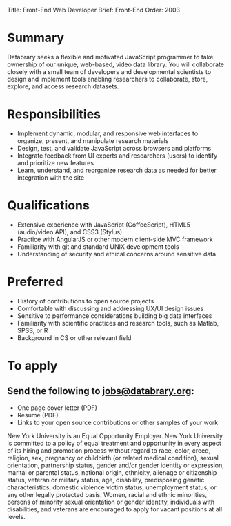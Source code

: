 Title: Front-End Web Developer
Brief: Front-End
Order: 2003

# Summary

Databrary seeks a flexible and motivated JavaScript programmer to take ownership of our unique, web-based, video data library.
You will collaborate closely with a small team of developers and developmental scientists to design and implement tools enabling researchers to collaborate, store, explore, and access research datasets.

# Responsibilities

- Implement dynamic, modular, and responsive web interfaces to organize, present, and manipulate research materials
- Design, test, and validate JavaScript across browsers and platforms
- Integrate feedback from UI experts and researchers (users) to identify and prioritize new features
- Learn, understand, and reorganize research data as needed for better integration with the site

# Qualifications

- Extensive experience with JavaScript (CoffeeScript), HTML5 (audio/video API), and CSS3 (Stylus)
- Practice with AngularJS or other modern client-side MVC framework
- Familiarity with git and standard UNIX development tools
- Understanding of security and ethical concerns around sensitive data

# Preferred

- History of contributions to open source projects
- Comfortable with discussing and addressing UX/UI design issues 
- Sensitive to performance considerations building big data interfaces
- Familiarity with scientific practices and research tools, such as Matlab, SPSS, or R
- Background in CS or other relevant field

# To apply
## Send the following to jobs@databrary.org:

- One page cover letter (PDF)
- Resume (PDF)
- Links to your open source contributions or other samples of your work

New York University is an Equal Opportunity Employer. New York University
is committed to a policy of equal treatment and opportunity in every aspect
of its hiring and promotion process without regard to race, color, creed,
religion, sex, pregnancy or childbirth (or related medical condition),
sexual orientation, partnership status, gender and/or gender identity or
expression, marital or parental status, national origin, ethnicity,
alienage or citizenship status, veteran or military status, age,
disability, predisposing genetic characteristics, domestic violence victim
status, unemployment status, or any other legally protected basis. Women,
racial and ethnic minorities, persons of minority sexual orientation or
gender identity, individuals with disabilities, and veterans are encouraged
to apply for vacant positions at all levels.

